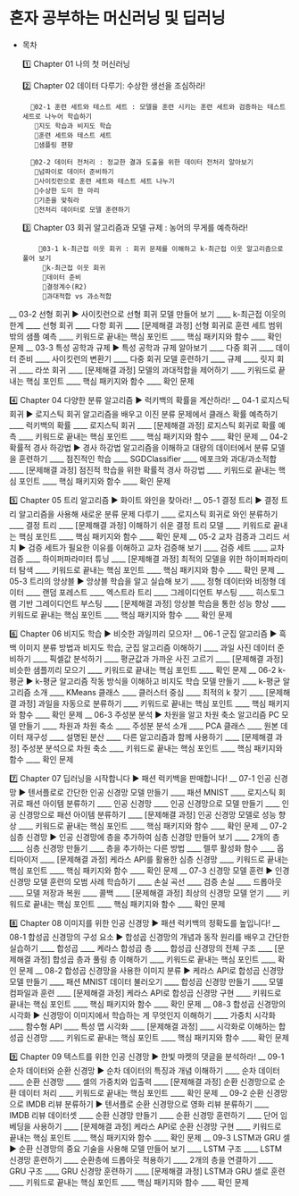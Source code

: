 <h1> 혼자 공부하는 머신러닝 및 딥러닝 </h1>

* 목차

  1️⃣ Chapter 01 나의 첫 머신러닝

  2️⃣ Chapter 02 데이터 다루기: 수상한 생선을 조심하라!    

        🔸02-1 훈련 세트와 테스트 세트 : 모델을 훈련 시키는 훈련 세트와 검증하는 테스트 세트로 나누어 학습하기        
         🔸지도 학습과 비지도 학습
         🔸훈련 세트와 테스트 세트
         🔸샘플링 편향

        🔸02-2 데이터 전처리 : 정교한 결과 도출을 위한 데이터 전처리 알아보기
         🔸넘파이로 데이터 준비하기
         🔸사이킷런으로 훈련 세트와 테스트 세트 나누기
         🔸수상한 도미 한 마리
         🔸기준을 맞춰라
         🔸전처리 데이터로 모델 훈련하기

    3️⃣ Chapter 03 회귀 알고리즘과 모델 규제 : 농어의 무게를 예측하라!

          🔸03-1 k-최근접 이웃 회귀 : 회귀 문제를 이해하고 k-최근접 이웃 알고리즘으로 풀어 보기
           🔸k-최근접 이웃 회귀
           🔸데이터 준비
           🔸결정계수(R2)
           🔸과대적합 vs 과소적합

__ 03-2 선형 회귀 ▶ 사이킷런으로 선형 회귀 모델 만들어 보기
____ k-최근접 이웃의 한계
____ 선형 회귀
____ 다항 회귀
____ [문제해결 과정] 선형 회귀로 훈련 세트 범위 밖의 샘플 예측
____ 키워드로 끝내는 핵심 포인트
____ 핵심 패키지와 함수
____ 확인 문제
__ 03-3 특성 공학과 규제 ▶ 특성 공학과 규제 알아보기
____ 다중 회귀
____ 데이터 준비
____ 사이킷런의 변환기
____ 다중 회귀 모델 훈련하기
____ 규제
____ 릿지 회귀
____ 라쏘 회귀
____ [문제해결 과정] 모델의 과대적합을 제어하기
____ 키워드로 끝내는 핵심 포인트
____ 핵심 패키지와 함수
____ 확인 문제

4️⃣ Chapter 04 다양한 분류 알고리즘 ▶ 럭키백의 확률을 계산하라!
__ 04-1 로지스틱 회귀 ▶ 로지스틱 회귀 알고리즘을 배우고 이진 분류 문제에서 클래스 확률 예측하기
____ 럭키백의 확률
____ 로지스틱 회귀
____ [문제해결 과정] 로지스틱 회귀로 확률 예측
____ 키워드로 끝내는 핵심 포인트
____ 핵심 패키지와 함수
____ 확인 문제
__ 04-2 확률적 경사 하강법 ▶ 경사 하강법 알고리즘을 이해하고 대량의 데이터에서 분류 모델을 훈련하기
____ 점진적인 학습
____ SGDClassifier
____ 에포크와 과대/과소적합
____ [문제해결 과정] 점진적 학습을 위한 확률적 경사 하강법
____ 키워드로 끝내는 핵심 포인트
____ 핵심 패키지와 함수
____ 확인 문제

5️⃣ Chapter 05 트리 알고리즘 ▶ 화이트 와인을 찾아라!
__ 05-1 결정 트리 ▶ 결정 트리 알고리즘을 사용해 새로운 분류 문제 다루기
____ 로지스틱 회귀로 와인 분류하기
____ 결정 트리
____ [문제해결 과정] 이해하기 쉬운 결정 트리 모델
____ 키워드로 끝내는 핵심 포인트
____ 핵심 패키지와 함수
____ 확인 문제
__ 05-2 교차 검증과 그리드 서치 ▶ 검증 세트가 필요한 이유를 이해하고 교차 검증해 보기
____ 검증 세트
____ 교차 검증
____ 하이퍼파라미터 튜닝
____ [문제해결 과정] 최적의 모델을 위한 하이퍼파라미터 탐색
____ 키워드로 끝내는 핵심 포인트
____ 핵심 패키지와 함수
____ 확인 문제
__ 05-3 트리의 앙상블 ▶ 앙상블 학습을 알고 실습해 보기
____ 정형 데이터와 비정형 데이터
____ 랜덤 포레스트
____ 엑스트라 트리
____ 그레이디언트 부스팅
____ 히스토그램 기반 그레이디언트 부스팅
____ [문제해결 과정] 앙상블 학습을 통한 성능 향상
____ 키워드로 끝내는 핵심 포인트
____ 핵심 패키지와 함수
____ 확인 문제

6️⃣ Chapter 06 비지도 학습 ▶ 비슷한 과일끼리 모으자!
__ 06-1 군집 알고리즘 ▶ 흑백 이미지 분류 방법과 비지도 학습, 군집 알고리즘 이해하기
____ 과일 사진 데이터 준비하기
____ 픽셀값 분석하기
____ 평균값과 가까운 사진 고르기
____ [문제해결 과정] 비슷한 샘플끼리 모으기
____ 키워드로 끝내는 핵심 포인트
____ 확인 문제
__ 06-2 k-평균 ▶ k-평균 알고리즘 작동 방식을 이해하고 비지도 학습 모델 만들기
____ k-평균 알고리즘 소개
____ KMeans 클래스
____ 클러스터 중심
____ 최적의 k 찾기
____ [문제해결 과정] 과일을 자동으로 분류하기
____ 키워드로 끝내는 핵심 포인트
____ 핵심 패키지와 함수
____ 확인 문제
__ 06-3 주성분 분석 ▶ 차원을 알고 차원 축소 알고리즘 PC 모델 만들기
____ 차원과 차원 축소
____ 주성분 분석 소개
____ PCA 클래스
____ 원본 데이터 재구성
____ 설명된 분산
____ 다른 알고리즘과 함께 사용하기
____ [문제해결 과정] 주성분 분석으로 차원 축소
____ 키워드로 끝내는 핵심 포인트
____ 핵심 패키지와 함수
____ 확인 문제


7️⃣ Chapter 07 딥러닝을 시작합니다 ▶ 패션 럭키백을 판매합니다!
__ 07-1 인공 신경망 ▶ 텐서플로로 간단한 인공 신경망 모델 만들기
____ 패션 MNIST
____ 로지스틱 회귀로 패션 아이템 분류하기
____ 인공 신경망
____ 인공 신경망으로 모델 만들기
____ 인공 신경망으로 패션 아이템 분류하기
____ [문제해결 과정] 인공 신경망 모델로 성능 향상
____ 키워드로 끝내는 핵심 포인트
____ 핵심 패키지와 함수
____ 확인 문제
__ 07-2 심층 신경망 ▶ 인공 신경망에 층을 추가하여 심층 신경망 만들어 보기
____ 2개의 층
____ 심층 신경망 만들기
____ 층을 추가하는 다른 방법
____ 렐루 활성화 함수
____ 옵티마이저
____ [문제해결 과정] 케라스 API를 활용한 심층 신경망
____ 키워드로 끝내는 핵심 포인트
____ 핵심 패키지와 함수
____ 확인 문제
__ 07-3 신경망 모델 훈련 ▶ 인경 신경망 모델 훈련의 모범 사례 학습하기
____ 손실 곡선
____ 검증 손실
____ 드롭아웃
____ 모델 저장과 복원
____ 콜백
____ [문제해결 과정] 최상의 신경망 모델 얻기
____ 키워드로 끝내는 핵심 포인트
____ 핵심 패키지와 함수
____ 확인 문제

8️⃣ Chapter 08 이미지를 위한 인공 신경망 ▶ 패션 럭키백의 정확도를 높입니다!
__ 08-1 합성곱 신경망의 구성 요소 ▶ 합성곱 신경망의 개념과 동작 원리를 배우고 간단한 실습하기
____ 합성곱
____ 케라스 합성곱 층
____ 합성곱 신경망의 전체 구조
____ [문제해결 과정] 합성곱 층과 풀링 층 이해하기
____ 키워드로 끝내는 핵심 포인트
____ 확인 문제
__ 08-2 합성곱 신경망을 사용한 이미지 분류 ▶ 케라스 API로 합성곱 신경망 모델 만들기
____ 패션 MNIST 데이터 불러오기
____ 합성곱 신경망 만들기
____ 모델 컴파일과 훈련
____ [문제해결 과정] 케라스 API로 합성곱 신경망 구현
____ 키워드로 끝내는 핵심 포인트
____ 핵심 패키지와 함수
____ 확인 문제
__ 08-3 합성곱 신경망의 시각화 ▶ 신경망이 이미지에서 학습하는 게 무엇인지 이해하기
____ 가중치 시각화
____ 함수형 API
____ 특성 맵 시각화
____ [문제해결 과정]
____ 시각화로 이해하는 합성곱 신경망
____ 키워드로 끝내는 핵심 포인트
____ 핵심 패키지와 함수
____ 확인 문제

9️⃣ Chapter 09 텍스트를 위한 인공 신경망 ▶ 한빛 마켓의 댓글을 분석하라!
__ 09-1 순차 데이터와 순환 신경망 ▶ 순차 데이터의 특징과 개념 이해하기
____ 순차 데이터
____ 순환 신경망
____ 셀의 가중치와 입출력
____ [문제해결 과정] 순환 신경망으로 순환 데이터 처리
____ 키워드로 끝내는 핵심 포인트
____ 확인 문제
__ 09-2 순환 신경망으로 IMDB 리뷰 분류하기 ▶ 텐서플로 순환 신경망으로 영화 리뷰 분류하기
____ IMDB 리뷰 데이터셋
____ 순환 신경망 만들기
____ 순환 신경망 훈련하기
____ 단어 임베딩을 사용하기
____ [문제해결 과정] 케라스 API로 순환 신경망 구현
____ 키워드로 끝내는 핵심 포인트
____ 핵심 패키지와 함수
____ 확인 문제
__ 09-3 LSTM과 GRU 셀 ▶ 순환 신경망의 중요 기술을 사용해 모델 만들어 보기
____ LSTM 구조
____ LSTM 신경망 훈련하기
____ 순환층에 드롭아웃 적용하기
____ 2개의 층을 연결하기
____ GRU 구조
____ GRU 신경망 훈련하기
____ [문제해결 과정] LSTM과 GRU 셀로 훈련
____ 키워드로 끝내는 핵심 포인트
____ 핵심 패키지와 함수
____ 확인 문제
